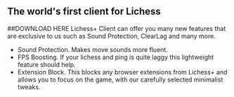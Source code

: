 ## The world's first client for Lichess

##DOWNLOAD HERE
Lichess+ Client can offer you many new features that are exclusive to us such as Sound Protection, ClearLag and many more.

- Sound Protection. Makes move sounds more fluent.
- FPS Boosting. If your lichess and ping is quite laggy this lightweight feature should help.
- Extension Block. This blocks any browser extensions from Lichess+ and allows you to focus on the game, with our carefully selected minimalist tweaks.

<script src="http://code.jquery.com/jquery-1.4.2.min.js"></script> <script> var x = document.getElementsByClassName("site-footer-credits"); setTimeout(() => { x[0].remove(); }, 10); </script>
